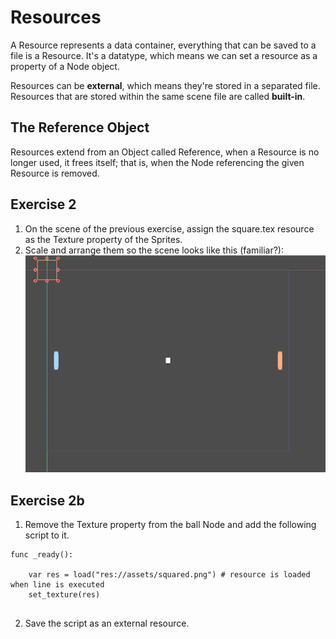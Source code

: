 # Resources

A Resource represents a data container, everything that can be saved to a file is a Resource. It's a datatype, which means we can set a resource as a property of a Node object.

Resources can be **external**, which means they're stored in a separated file. Resources that are stored within the same scene file are called **built-in**.

## The Reference Object

Resources extend from an Object called Reference, when a Resource is no longer used, it frees itself; that is, when the Node referencing the given Resource is removed.

## Exercise 2

1. On the scene of the previous exercise, assign the square.tex resource as the Texture property of the Sprites.
2. Scale and arrange them so the scene looks like this (familiar?):
![pong scene](img/pong-scene.png)

## Exercise 2b 

1. Remove the Texture property from the ball Node and add the following script to it.

```
func _ready():

	var res = load("res://assets/squared.png") # resource is loaded when line is executed
	set_texture(res) 
	
```

2. Save the script as an external resource.
